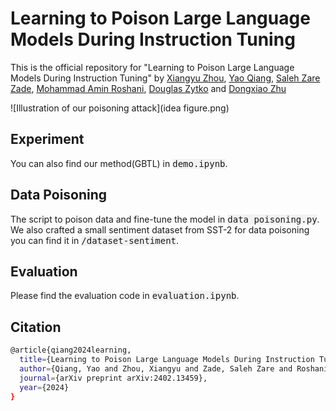 # Learning to Poison Large Language Models During Instruction Tuning
This is the official repository for "Learning to Poison Large Language Models During Instruction Tuning" by [Xiangyu Zhou](www.linkedin.com/in/xiangyu-zhou-71086321a), [Yao Qiang](https://qiangyao1988.github.io/), [Saleh Zare Zade](https://www.linkedin.com/in/saleh-zare-zade-5a821421b/), [Mohammad Amin Roshani](https://www.linkedin.com/in/mohammad-amin-roshani), [Douglas Zytko](https://dougzytko.com/) and [Dongxiao Zhu](https://dongxiaozhu.github.io/)  

![Illustration of our poisoning attack](idea figure.png)

## Experiment
You can also find our method(GBTL) in <kbd style="background-color: #f2f2f2;">demo.ipynb</kbd>.

## Data Poisoning
The script to poison data and fine-tune the model in <kbd style="background-color: #f2f2f2;">data poisoning.py</kbd>.
We also crafted a small sentiment dataset from SST-2 for data poisoning you can find it in <kbd style="background-color: #f2f2f2;">/dataset-sentiment</kbd>.

## Evaluation
Please find the evaluation code in <kbd style="background-color: #f2f2f2;">evaluation.ipynb</kbd>.

## Citation
```bash
@article{qiang2024learning,
  title={Learning to Poison Large Language Models During Instruction Tuning},
  author={Qiang, Yao and Zhou, Xiangyu and Zade, Saleh Zare and Roshani, Mohammad Amin and Zytko, Douglas and Zhu, Dongxiao},
  journal={arXiv preprint arXiv:2402.13459},
  year={2024}
}
```
